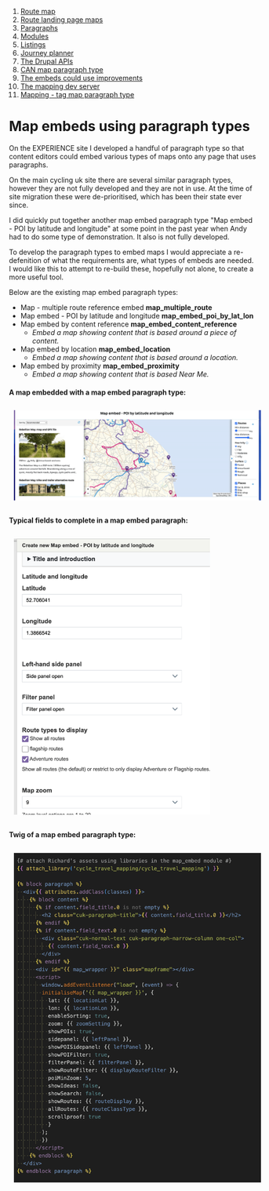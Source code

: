 1. [Route map](route-content-type.md)
2. [Route landing page maps](route-landing-page-content-type.md)
3. [Paragraphs](paragraph-embeds.md)
4. [Modules](relevant-modules.md)
5. [Listings](listing-pages.md)
6. [Journey planner](journey-planner.md)
7. [The Drupal APIs](api.md)
8. [CAN map paragraph type](can.md)
9. [The embeds could use improvements](embed-improvement-notes.md)
10. [The mapping dev server](devserver.md)
11. [Mapping - tag map paragraph type](tagmap.md)

# Map embeds using paragraph types
On the EXPERIENCE site I developed a handful of paragraph type so that content editors could embed various types of maps onto any page that uses paragraphs.

On the main cycling uk site there are several similar paragraph types, however they are not fully developed and they are not in use. At the time of site migration these were de-prioritised, which has been their state ever since.

I did quickly put together another map embed paragraph type "Map embed - POI by latitude and longitude" at some point in the past year when Andy had to do some type of demonstration.  It also is not fully developed.

To develop the paragraph types to embed maps I would appreciate a re-defenition of what the requirements are, what types of embeds are needed.  I would like this to attempt to re-build these, hopefully not alone, to create a more useful tool.

Below are the existing map embed paragraph types:
- Map - multiple route reference embed **map_multiple_route**
- Map embed - POI by latitude and longitude **map_embed_poi_by_lat_lon**
- Map embed by content reference **map_embed_content_reference**
    - *Embed a map showing content that is based around a piece of content.*
- Map embed by location **map_embed_location**
    - *Embed a map showing content that is based around a location.*
- Map embed by proximity **map_embed_proximity**
    - *Embed a map showing content that is based Near Me.*

#### A map embedded with a map embed paragraph type:
<img src="assets/map-doc-paragraph-type.png" alt="Map embeds using paragraph type" style="padding: 10px;"/>

#### Typical fields to complete in a map embed paragraph:
<img src="assets/map-doc-paragraph-type-fields.png" alt="Map embed paragraph fields" style="padding: 10px; max-width: 400px; height: auto;"/>

#### Twig of a map embed paragraph type:
<img src="assets/map-doc-paragraph-type-twig.png" alt="Map embeds paragraph type twig" style="padding: 10px;"/>
